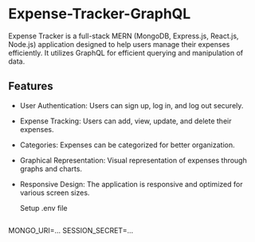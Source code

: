 # Expense-Tracker-GraphQL

Expense Tracker is a full-stack MERN (MongoDB, Express.js, React.js, Node.js) application designed to help users manage their expenses efficiently. It utilizes GraphQL for efficient querying and manipulation of data.

## Features
- User Authentication: Users can sign up, log in, and log out securely.
- Expense Tracking: Users can add, view, update, and delete their expenses.
- Categories: Expenses can be categorized for better organization.
- Graphical Representation: Visual representation of expenses through graphs and charts.
- Responsive Design: The application is responsive and optimized for various screen sizes.

  Setup .env file
  ```
MONGO_URI=...
SESSION_SECRET=...
  ```
